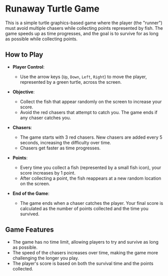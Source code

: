 # Runaway Turtle Game

This is a simple turtle graphics-based game where the player (the "runner") must avoid multiple chasers while collecting points represented by fish. The game speeds up as time progresses, and the goal is to survive for as long as possible while collecting points.

## How to Play

- **Player Control**: 
  - Use the arrow keys (`Up`, `Down`, `Left`, `Right`) to move the player, represented by a green turtle, across the screen.
  
- **Objective**: 
  - Collect the fish that appear randomly on the screen to increase your score.
  - Avoid the red chasers that attempt to catch you. The game ends if any chaser catches you.
  
- **Chasers**: 
  - The game starts with 3 red chasers. New chasers are added every 5 seconds, increasing the difficulty over time.
  - Chasers get faster as time progresses.

- **Points**: 
  - Every time you collect a fish (represented by a small fish icon), your score increases by 1 point.
  - After collecting a point, the fish reappears at a new random location on the screen.

- **End of the Game**:
  - The game ends when a chaser catches the player. Your final score is calculated as the number of points collected and the time you survived.

## Game Features

- The game has no time limit, allowing players to try and survive as long as possible.
- The speed of the chasers increases over time, making the game more challenging the longer you play.
- The player's score is based on both the survival time and the points collected.